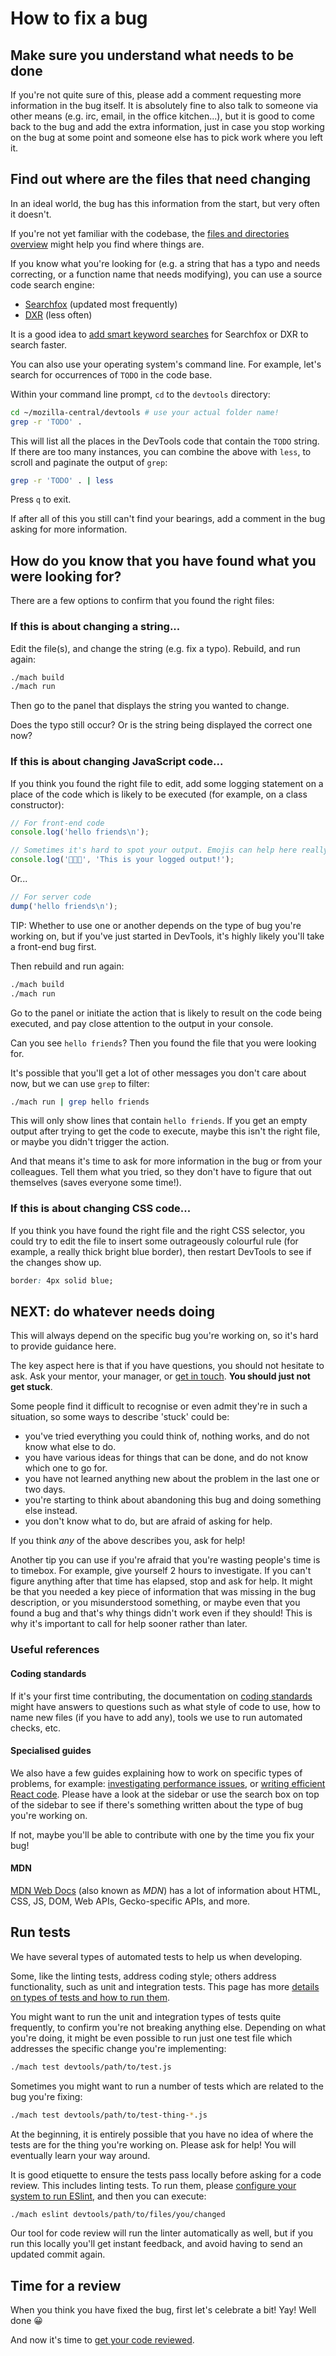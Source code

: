 # How to fix a bug

## Make sure you understand what needs to be done

If you're not quite sure of this, please add a comment requesting more information in the bug itself. It is absolutely fine to also talk to someone via other means (e.g. irc, email, in the office kitchen...), but it is good to come back to the bug and add the extra information, just in case you stop working on the bug at some point and someone else has to pick work where you left it.

## Find out where are the files that need changing

In an ideal world, the bug has this information from the start, but very often it doesn't.

If you're not yet familiar with the codebase, the [files and directories overview](../files/README.md) might help you find where things are.

If you know what you're looking for (e.g. a string that has a typo and needs correcting, or a function name that needs modifying), you can use a source code search engine:

* [Searchfox](http://searchfox.org/mozilla-central/source) (updated most frequently)
* [DXR](http://dxr.mozilla.org/mozilla-central/source/) (less often)

It is a good idea to [add smart keyword searches](https://support.mozilla.org/en-US/kb/how-search-from-address-bar) for Searchfox or DXR to search faster.

You can also use your operating system's command line. For example, let's search for occurrences of `TODO` in the code base.

Within your command line prompt, `cd` to the `devtools` directory:

```bash
cd ~/mozilla-central/devtools # use your actual folder name!
grep -r 'TODO' .
```

This will list all the places in the DevTools code that contain the `TODO` string. If there are too many instances, you can combine the above with `less`, to scroll and paginate the output of `grep`:

```bash
grep -r 'TODO' . | less
```

Press `q` to exit.

If after all of this you still can't find your bearings, add a comment in the bug asking for more information.

## How do you know that you have found what you were looking for?

There are a few options to confirm that you found the right files:

### If this is about changing a string...

Edit the file(s), and change the string (e.g. fix a typo). Rebuild, and run again:

```bash
./mach build
./mach run
```
Then go to the panel that displays the string you wanted to change.

Does the typo still occur? Or is the string being displayed the correct one now?

### If this is about changing JavaScript code...

If you think you found the right file to edit, add some logging statement on a place of the code which is likely to be executed (for example, on a class constructor):

```javascript
// For front-end code
console.log('hello friends\n');

// Sometimes it's hard to spot your output. Emojis can help here really well.
console.log('👗👗👗', 'This is your logged output!');
```

Or...

```javascript
// For server code
dump('hello friends\n');
```

TIP: Whether to use one or another depends on the type of bug you're working on, but if you've just started in DevTools, it's highly likely you'll take a front-end bug first.

Then rebuild and run again:

```bash
./mach build
./mach run
```

Go to the panel or initiate the action that is likely to result on the code being executed, and pay close attention to the output in your console.

Can you see `hello friends`? Then you found the file that you were looking for.

It's possible that you'll get a lot of other messages you don't care about now, but we can use `grep` to filter:

```bash
./mach run | grep hello friends
```

This will only show lines that contain `hello friends`. If you get an empty output after trying to get the code to execute, maybe this isn't the right file, or maybe you didn't trigger the action.

And that means it's time to ask for more information in the bug or from your colleagues. Tell them what you tried, so they don't have to figure that out themselves (saves everyone some time!).

### If this is about changing CSS code...

If you think you have found the right file and the right CSS selector, you could try to edit the file to insert some outrageously colourful rule (for example, a really thick bright blue border), then restart DevTools to see if the changes show up.

```css
border: 4px solid blue;
```

## NEXT: do whatever needs doing

This will always depend on the specific bug you're working on, so it's hard to provide guidance here.

The key aspect here is that if you have questions, you should not hesitate to ask. Ask your mentor, your manager, or [get in touch](https://firefox-dev.tools/#getting-in-touch). **You should just not get stuck**.

Some people find it difficult to recognise or even admit they're in such a situation, so some ways to describe 'stuck' could be:

* you've tried everything you could think of, nothing works, and do not know what else to do.
* you have various ideas for things that can be done, and do not know which one to go for.
* you have not learned anything new about the problem in the last one or two days.
* you're starting to think about abandoning this bug and doing something else instead.
* you don't know what to do, but are afraid of asking for help.

If you think *any* of the above describes you, ask for help!

Another tip you can use if you're afraid that you're wasting people's time is to timebox. For example, give yourself 2 hours to investigate. If you can't figure anything after that time has elapsed, stop and ask for help. It might be that you needed a key piece of information that was missing in the bug description, or you misunderstood something, or maybe even that you found a bug and that's why things didn't work even if they should! This is why it's important to call for help sooner rather than later.

### Useful references

#### Coding standards

If it's your first time contributing, the documentation on [coding standards](./coding-standards.md) might have answers to questions such as what style of code to use, how to name new files (if you have to add any), tools we use to run automated checks, etc.

#### Specialised guides

We also have a few guides explaining how to work on specific types of problems, for example: [investigating performance issues](./performance.md), or [writing efficient React code](./react-performance-tips.md). Please have a look at the sidebar or use the search box on top of the sidebar to see if there's something written about the type of bug you're working on.

If not, maybe you'll be able to contribute with one by the time you fix your bug!

#### MDN

[MDN Web Docs](http://developer.mozilla.org/) (also known as *MDN*) has a lot of information about HTML, CSS, JS, DOM, Web APIs, Gecko-specific APIs, and more.

## Run tests

We have several types of automated tests to help us when developing.

Some, like the linting tests, address coding style; others address functionality, such as unit and integration tests. This page has more [details on types of tests and how to run them](../tests.md).

You might want to run the unit and integration types of tests quite frequently, to confirm you're not breaking anything else. Depending on what you're doing, it might be even possible to run just one test file which addresses the specific change you're implementing:

```bash
./mach test devtools/path/to/test.js
```

Sometimes you might want to run a number of tests which are related to the bug you're fixing:

```bash
./mach test devtools/path/to/test-thing-*.js
```

At the beginning, it is entirely possible that you have no idea of where the tests are for the thing you're working on. Please ask for help! You will eventually learn your way around.

It is good etiquette to ensure the tests pass locally before asking for a code review. This includes linting tests. To run them, please [configure your system to run ESlint](./eslint.md), and then you can execute:

```bash
./mach eslint devtools/path/to/files/you/changed
```

Our tool for code review will run the linter automatically as well, but if you run this locally you'll get instant feedback, and avoid having to send an updated commit again.

## Time for a review

When you think you have fixed the bug, first let's celebrate a bit! Yay! Well done 😀

And now it's time to [get your code reviewed](./code-reviews.md).

